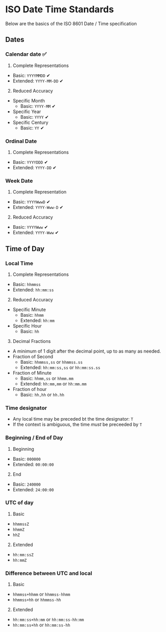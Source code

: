 # ISO Date Time Standards
Below are the basics of the ISO 8601 Date / Time specification
## Dates
### Calendar date ✅
1) Complete Representations
  - Basic: `YYYYMMDD` ✔
  - Extended: `YYYY-MM-DD` ✔
2) Reduced Accuracy
  - Specific Month
    - Basic: `YYYY-MM` ✔
  - Specific Year
    - Basic: `YYYY` ✔
  - Specific Century
    - Basic: `YY` ✔

### Ordinal Date
1) Complete Representations
  - Basic: `YYYYDDD` ✔
  - Extended: `YYYY-DD` ✔

### Week Date
1) Complete Representation
  - Basic: `YYYYWwwD` ✔
  - Extended: `YYYY-Www-D` ✔
2) Reduced Accuracy
  - Basic: `YYYYWww` ✔
  - Extended: `YYYY-Www` ✔

## Time of Day
### Local Time
1) Complete Representations
  - Basic: `hhmmss`
  - Extended: `hh:mm:ss`
2) Reduced Accuracy
  - Specific Minute
    - Basic: `hhmm`
    - Extended: `hh:mm`
  - Specific Hour
    - Basic: `hh`
3) Decimal Fractions
  - A minimum of 1 digit after the decimal point, up to as many as needed.
  - Fraction of Second
    - Basic: `hhmmss,ss` or `hhmmss.ss`
    - Extended: `hh:mm:ss,ss` or `hh:mm:ss.ss`
  - Fraction of Minute
    - Basic: `hhmm,ss` or `hhmm.mm`
    - Extended: `hh:mm,mm` or `hh:mm.mm`
  - Fraction of hour
    - Basic: `hh,hh` or `hh.hh`
### Time designator
- Any local time may be preceded bt the time designator: `T`
- If the context is ambiguous, the time _must_ be preceeded by `T`
### Beginning / End of Day
1) Beginning
  - Basic: `000000`
  - Extended: `00:00:00`
2) End
  - Basic: `240000`
  - Extended: `24:00:00`
### UTC of day
1) Basic
  - `hhmmssZ`
  - `hhmmZ`
  - `hhZ`
2) Extended
  - `hh:mm:ssZ`
  - `hh:mmZ`
### Difference between UTC and local
1) Basic
  - `hhmmss+hhmm` or `hhmmss-hhmm`
  - `hhmmss+hh` or `hhmmss-hh`
2) Extended
  - `hh:mm:ss+hh:mm` or `hh:mm:ss-hh:mm`
  - `hh:mm:ss+hh` or `hh:mm:ss-hh`




